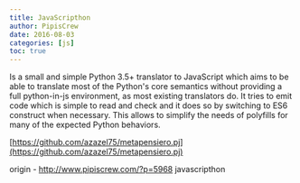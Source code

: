```yaml
---
title: JavaScripthon
author: PipisCrew
date: 2016-08-03
categories: [js]
toc: true
---
```


Is a small and simple Python 3.5+ translator to JavaScript which aims to be able to translate most of the Python's core semantics without providing a full python-in-js environment, as most existing translators do. It tries to emit code which is simple to read and check and it does so by switching to ES6 construct when necessary. This allows to simplify the needs of polyfills for many of the expected Python behaviors.

[https://github.com/azazel75/metapensiero.pj](https://github.com/azazel75/metapensiero.pj)

origin - http://www.pipiscrew.com/?p=5968 javascripthon